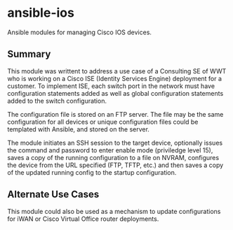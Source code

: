 # ansible-ios
Ansible modules for managing Cisco IOS devices.

## Summary
This module was writtent to address a use case of a Consulting SE of WWT who is working on a Cisco ISE (Identity Services Engine) deployment for a customer. To implement ISE, each switch port in the network must have configuration statements added as well as global configuration statements added to the switch configuration.

The configuration file is stored on an FTP server. The file may be the same configuration for all devices or unique configuration files could be templated with Ansible, and stored on the server.

The module initiates an SSH session to the target device, optionally issues the command and password to enter enable mode (priviledge level 15), saves a copy of the running configuration to a file on NVRAM, configures the device from the URL specified (FTP, TFTP, etc.) and then saves a copy of the updated running config to the startup configuration.

## Alternate Use Cases
This module could also be used as a mechanism to update configurations for iWAN or Cisco Virtual Office router deployments.
